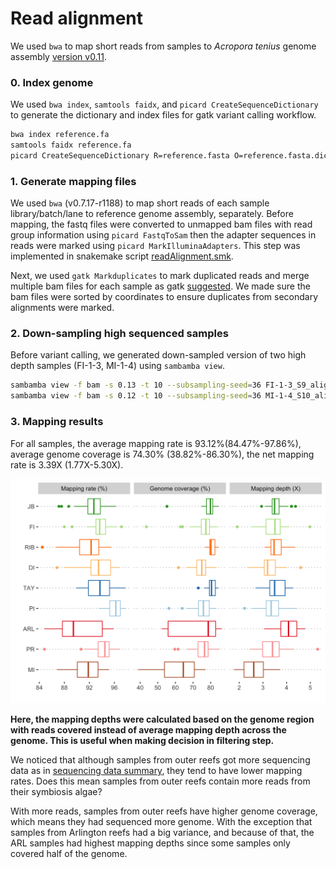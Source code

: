 Read alignment
================

We used `bwa` to map short reads from samples to *Acropora tenius*
genome assembly [version v0.11](http://aten.reefgenomics.org/download/).

### 0. Index genome

We used `bwa index`, `samtools faidx`, and
`picard CreateSequenceDictionary` to generate the dictionary and index
files for gatk variant calling workflow.

``` bash
bwa index reference.fa
samtools faidx reference.fa
picard CreateSequenceDictionary R=reference.fasta O=reference.fasta.dict
```

### 1. Generate mapping files

We used `bwa` (v0.7.17-r1188) to map short reads of each sample
library/batch/lane to reference genome assembly, separately. Before
mapping, the fastq files were converted to unmapped bam files with read
group information using `picard FastqToSam` then the adapter sequences
in reads were marked using `picard MarkIlluminaAdapters`. This step was
implemented in snakemake script
[readAlignment.smk](scripts/hpc/preprocessing/01.readAlignment_inner.smk).

Next, we used `gatk Markduplicates` to mark duplicated reads and merge
multiple bam files for each sample as gatk
[suggested](https://gatk.broadinstitute.org/hc/en-us/articles/360035889471-How-should-I-pre-process-data-from-multiplexed-sequencing-and-multi-library-designs-).
We made sure the bam files were sorted by coordinates to ensure
duplicates from secondary alignments were marked.

### 2. Down-sampling high sequenced samples

Before variant calling, we generated down-sampled version of two high
depth samples (FI-1-3, MI-1-4) using `sambamba view`.

``` bash
sambamba view -f bam -s 0.13 -t 10 --subsampling-seed=36 FI-1-3_S9_aligned_duplicates_marked_sorted.bam -o FI-1-3_subsampled_aligned_duplicates_marked_sorted.bam
sambamba view -f bam -s 0.12 -t 10 --subsampling-seed=36 MI-1-4_S10_aligned_duplicates_marked_sorted.bam -o MI-1-4_subsampled_aligned_duplicates_marked_sorted.bam
```

### 3. Mapping results

For all samples, the average mapping rate is 93.12%(84.47%-97.86%),
average genome coverage is 74.30% (38.82%-86.30%), the net mapping rate
is 3.39X (1.77X-5.30X).

<img src="01.read_alignment_files/figure-gfm/mapping-1.png" width="672" />

**Here, the mapping depths were calculated based on the genome region
with reads covered instead of average mapping depth across the genome.
This is useful when making decision in filtering step.**

We noticed that although samples from outer reefs got more sequencing
data as in [sequencing data summary](00.sample_sequencing_info.md), they
tend to have lower mapping rates. Does this mean samples from outer
reefs contain more reads from their symbiosis algae?

With more reads, samples from outer reefs have higher genome coverage,
which means they had sequenced more genome. With the exception that
samples from Arlington reefs had a big variance, and because of that,
the ARL samples had highest mapping depths since some samples only
covered half of the genome.
